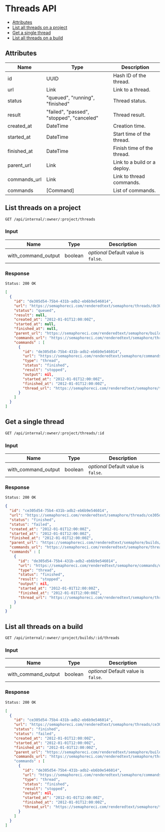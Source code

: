 # Threads API

- [Attributes](#attributes)
- [List all threads on a project](#list-threads-on-a-project)
- [Get a single thread](#get-a-single-thread)
- [List all threads on a build](#list-all-threads-on-a-build)

## Attributes

Name          | Type                                      | Description
------------- | ------------------------------------------|------------------------
id            | UUID                                      | Hash ID of the thread.
url           | Link                                      | Link to a thread.
status        | "queued", "running", "finished"           | Thread status.
result        | "failed", "passed", "stopped", "canceled" | Thread result.
created_at    | DateTime                                  | Creation time.
started_at    | DateTime                                  | Start time of the thread.
finished_at   | DateTime                                  | Finish time of the thread.
parent_url    | Link                                      | Link to a build or a deploy.
commands_url  | Link                                      | Link to thread commands.
commands      | [Command]                                 | List of commands.

## List threads on a project

```
GET /api/internal/:owner/:project/threads
```

### Input

Name                | Type    | Description
------------------- | --------|------------------------
with_command_output | boolean | _optional_ Default value is `false`.

### Response

`Status: 200 OK`

```json
[
  {
    "id": "de305d54-75b4-431b-adb2-eb6b9e546014",
    "url": "https://semaphoreci.com/renderedtext/semaphore/threads/de305d54-75b4-431b-adb2-eb6b9e546014",
    "status": "queued",
    "result": null,
    "created_at": "2012-01-01T12:00:00Z",
    "started_at": null,
    "finished_at": null,
    "parent_url": "https://semaphoreci.com/renderedtext/semaphore/builds/9e305d54-75b4-431b-adb2-eb6b9e546014",
    "commands_url": "https://semaphoreci.com/renderedtext/semaphore/threads/de305d54-75b4-431b-adb2-eb6b9e546014/commands",
    "commands" : [
      {
        "id": "de305d54-75b4-431b-adb2-eb6b9e546014",
        "url": "https://semaphoreci.com/renderedtext/semaphore/commands/de305d54-75b4-431b-adb2-eb6b9e546014",
        "type": "thread",
        "status": "finished",
        "result": "stopped",
        "output": nil,
        "started_at": "2012-01-01T12:00:00Z",
        "finished_at": "2012-01-01T12:00:00Z",
        "thread_url": "https://semaphoreci.com/renderedtext/semaphore/threads/de305d54-75b4-431b-adb2-eb6b9e546014"
      }
    ]
  }
]
```

## Get a single thread

```
GET /api/internal/:owner/:project/threads/:id
```

### Input

Name                | Type    | Description
------------------- | --------|------------------------
with_command_output | boolean | _optional_ Default value is `false`.

### Response

`Status: 200 OK`

``` json
{
  "id": "ce305d54-75b4-431b-adb2-eb6b9e546014",
  "url": "https://semaphoreci.com/renderedtext/semaphore/threads/ce305d54-75b4-431b-adb2-eb6b9e546014",
  "status": "finished",
  "status": "failed",
  "created_at": "2012-01-01T12:00:00Z",
  "started_at": "2012-01-01T12:00:00Z",
  "finished_at": "2012-01-01T12:00:00Z",
  "parent_url": "https://semaphoreci.com/renderedtext/semaphore/builds/9e305d54-75b4-431b-adb2-eb6b9e546014",
  "commands_url": "https://semaphoreci.com/renderedtext/semaphore/threads/de305d54-75b4-431b-adb2-eb6b9e546014/commands",
  "commands" : [
    {
      "id": "de305d54-75b4-431b-adb2-eb6b9e546014",
      "url": "https://semaphoreci.com/renderedtext/semaphore/commands/de305d54-75b4-431b-adb2-eb6b9e546014",
      "type": "thread",
      "status": "finished",
      "result": "stopped",
      "output": nil,
      "started_at": "2012-01-01T12:00:00Z",
      "finished_at": "2012-01-01T12:00:00Z",
      "thread_url": "https://semaphoreci.com/renderedtext/semaphore/threads/de305d54-75b4-431b-adb2-eb6b9e546014"
    }
  ]
}
```

## List all threads on a build

```
GET /api/internal/:owner/:project/builds/:id/threads
```

### Input

Name                | Type    | Description
------------------- | --------|------------------------
with_command_output | boolean | _optional_ Default value is `false`.

### Response

`Status: 200 OK`

```json
[
  {
    "id": "ce305d54-75b4-431b-adb2-eb6b9e546014",
    "url": "https://semaphoreci.com/renderedtext/semaphore/threads/ce305d54-75b4-431b-adb2-eb6b9e546014",
    "status": "finished",
    "status": "failed",
    "created_at": "2012-01-01T12:00:00Z",
    "started_at": "2012-01-01T12:00:00Z",
    "finished_at": "2012-01-01T12:00:00Z",
    "parent_url": "https://semaphoreci.com/renderedtext/semaphore/builds/9e305d54-75b4-431b-adb2-eb6b9e546014",
    "commands_url": "https://semaphoreci.com/renderedtext/semaphore/threads/de305d54-75b4-431b-adb2-eb6b9e546014/commands"
    "commands" : [
      {
        "id": "de305d54-75b4-431b-adb2-eb6b9e546014",
        "url": "https://semaphoreci.com/renderedtext/semaphore/commands/de305d54-75b4-431b-adb2-eb6b9e546014",
        "type": "thread",
        "status": "finished",
        "result": "stopped",
        "output": nil,
        "started_at": "2012-01-01T12:00:00Z",
        "finished_at": "2012-01-01T12:00:00Z",
        "thread_url": "https://semaphoreci.com/renderedtext/semaphore/threads/de305d54-75b4-431b-adb2-eb6b9e546014"
      }
    ]
  }
]
```
